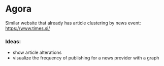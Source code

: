 # Agora

Similar website that already has article clustering by news event: https://www.times.si/

### Ideas:
- show article alterations
- visualize the frequency of publishing for a news provider with a graph
